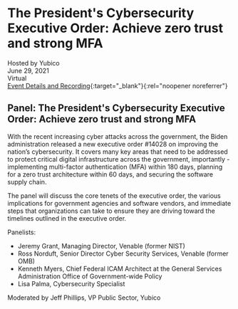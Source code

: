 # The President's Cybersecurity Executive Order: Achieve zero trust and strong MFA
Hosted by Yubico <br>
June 29, 2021 <br>
Virtual <br> 
[Event Details and Recording](https://www.brighttalk.com/webcast/15793/490222/the-presidents-cybersecurity-executive-order-achieve-zero-trust-and-strong-mfa){:target="_blank"}{:rel="noopener noreferrer"}

## Panel: The President's Cybersecurity Executive Order: Achieve zero trust and strong MFA

With the recent increasing cyber attacks across the government, the Biden administration released a new executive order #14028 on improving the nation’s cybersecurity. It covers many key areas that need to be addressed to protect critical digital infrastructure across the government, importantly - implementing multi-factor authentication (MFA) within 180 days, planning for a zero trust architecture within 60 days, and securing the software supply chain.

The panel will discuss the core tenets of the executive order, the various implications for government agencies and software vendors, and immediate steps that organizations can take to ensure they are driving toward the timelines outlined in the executive order.

Panelists:
- Jeremy Grant, Managing Director, Venable (former NIST)
- Ross Norduft, Senior Director Cyber Security Services, Venable (former OMB)
- Kenneth Myers, Chief Federal ICAM Architect at the General Services Administration Office of Government-wide Policy
- Lisa Palma, Cybersecurity Specialist

Moderated by Jeff Phillips, VP Public Sector, Yubico
